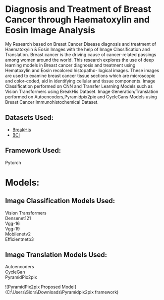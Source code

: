 # Diagnosis and Treatment of Breast Cancer through Haematoxylin and Eosin Image Analysis

My Research based on Breast Cancer Disease diagnosis and treatment of Haematoxylin & Eosin Images with the help of Image Classification and Translation.
Breast cancer is the driving cause of cancer-related
passings among women around the world. This research explores
the use of deep learning models in Breast cancer diagnosis and
treatment using Hematoxylin and Eosin recolored histopatho-
logical images. These images are used to
examine breast cancer tissue sections which are
microscopic and color-coded, aid in identifying cellular and tissue
components.
Image Classification performed on CNN and Transfer Learning Models such as Vision Transformers using BreakHis Dataset.
Image Generation/Translation performed on Autoencoders,Pyramidpix2pix and CycleGans Models using Breast Cancer Immunohistochemical Dataset.

## Datasets Used:

- [BreakHis](https://web.inf.ufpr.br/vri/databases/breast-cancer-histopathological-database-breakhis/)
- [BCI](https://bci.grand-challenge.org/dataset/)

## Framework Used:
Pytorch

# Models:
## Image Classification Models Used:
Vision Transformers<br>
Densenet121<br>
Vgg-16<br>
Vgg-19<br>
Mobilenetv2<br>
Efficientnetb3

## Image Translation Models Used:
Autoencoders<br>
CycleGan<br>
PyramidPix2pix

![PyramidPix2pix Proposed Model](C:\Users\Sidra\Downloads\Pyramidpix2pix framework)




